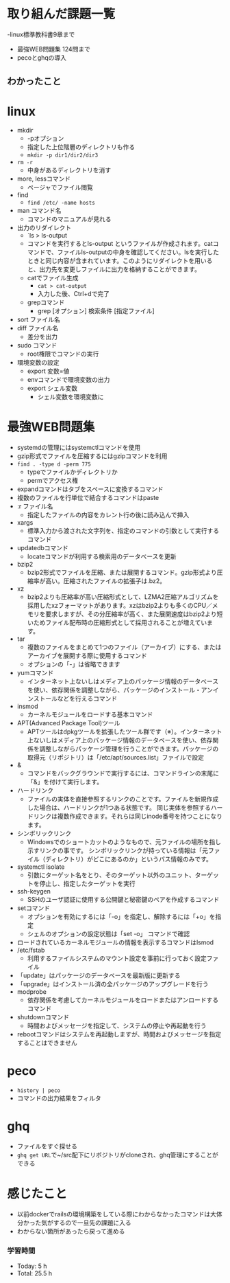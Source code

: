 # 取り組んだ課題一覧
-linux標準教科書9章まで
- 最強WEB問題集 124問まで
- pecoとghqの導入
## わかったこと
# linux
- mkdir
  - -pオプション
  - 指定した上位階層のディレクトリも作る
  - `mkdir -p dir1/dir2/dir3`
- `rm -r`
  - 中身があるディレクトリを消す
- more, lessコマンド
  - ページャでファイル閲覧
- find
  - `find /etc/ -name hosts`
- man コマンド名
  - コマンドのマニュアルが見れる
- 出力のリダイレクト
  - `ls > ls-output
  - コマンドを実行するとls-output というファイルが作成されます。catコマンドで、ファイルls-outputの中身を確認してください。lsを実行したときと同じ内容が含まれています。このようにリダイレクトを用いると、出力先を変更しファイルに出力を格納することができます。
  - catでファイル生成
    - `cat > cat-output`
    - 入力した後、Ctrl+dで完了
  - grepコマンド
    - grep [オプション] 検索条件 [指定ファイル]
- sort ファイル名
- diff ファイル名
  - 差分を出力
- sudo コマンド
  - root権限でコマンドの実行
- 環境変数の設定
  - export 変数=値
  - envコマンドで環境変数の出力
  - export シェル変数
    - シェル変数を環境変数に

# 最強WEB問題集
- systemdの管理にはsystemctlコマンドを使用
- gzip形式でファイルを圧縮するにはgzipコマンドを利用
- `find . -type d -perm 775`
  - typeでファイルかディレクトリか
  - permでアクセス権
- expandコマンドはタブをスペースに変換するコマンド
- 複数のファイルを行単位で結合するコマンドはpaste
- :r ファイル名
  - 指定したファイルの内容をカレント行の後に読み込んで挿入
- xargs
  - 標準入力から渡された文字列を、指定のコマンドの引数として実行するコマンド
- updatedbコマンド
  - locateコマンドが利用する検索用のデータベースを更新
- bzip2
  - bzip2形式でファイルを圧縮、または展開するコマンド。gzip形式より圧縮率が高い。圧縮されたファイルの拡張子は.bz2。
- xz
  - bzip2よりも圧縮率が高い圧縮形式として、LZMA2圧縮アルゴリズムを採用したxzフォーマットがあります。xzはbzip2よりも多くのCPU／メモリを要求しますが、その分圧縮率が高く、また展開速度はbzip2より短いためファイル配布時の圧縮形式として採用されることが増えています。
- tar
  - 複数のファイルをまとめて1つのファイル（アーカイブ）にする、またはアーカイブを展開する際に使用するコマンド
  - オプションの「-」は省略できます
- yumコマンド
  - インターネット上ないしはメディア上のパッケージ情報のデータベースを使い、依存関係を調整しながら、パッケージのインストール・アンインストールなどを行えるコマンド
- insmod
  - カーネルモジュールをロードする基本コマンド
- APT(Advanced Package Tool)ツール
  - APTツールはdpkgツールを拡張したツール群です（※）。インターネット上ないしはメディア上のパッケージ情報のデータベースを使い、依存関係を調整しながらパッケージ管理を行うことができます。パッケージの取得元（リポジトリ）は「/etc/apt/sources.list」ファイルで設定
- &
  - コマンドをバックグラウンドで実行するには、コマンドラインの末尾に「&」を付けて実行します。
- ハードリンク
  - ファイルの実体を直接参照するリンクのことです。ファイルを新規作成した場合は、ハードリンクが1つある状態です。
同じ実体を参照するハードリンクは複数作成できます。それらは同じinode番号を持つことになります。
- シンボリックリンク
  - Windowsでのショートカットのようなもので、元ファイルの場所を指し示すリンクの事です。
シンボリックリンクが持っている情報は「元ファイル（ディレクトリ）がどこにあるのか」というパス情報のみです。
- systemctl isolate
  - 引数にターゲット名をとり、そのターゲット以外のユニット、ターゲットを停止し、指定したターゲットを実行
- ssh-keygen
  - SSHのユーザ認証に使用する公開鍵と秘密鍵のペアを作成するコマンド
- setコマンド
  - オプションを有効にするには「-o」を指定し、解除するには「+o」を指定
  - シェルのオプションの設定状態は「set -o」 コマンドで確認
- ロードされているカーネルモジュールの情報を表示するコマンドはlsmod
- /etc/fstab
  - 利用するファイルシステムのマウント設定を事前に行っておく設定ファイル
- 「update」はパッケージのデータベースを最新版に更新する
- 「upgrade」はインストール済の全パッケージのアップグレードを行う
- modprobe
  - 依存関係を考慮してカーネルモジュールをロードまたはアンロードするコマンド
- shutdownコマンド
  - 時間およびメッセージを指定して、システムの停止や再起動を行う
- rebootコマンドはシステムを再起動しますが、時間およびメッセージを指定することはできません
# peco
- `history | peco`
- コマンドの出力結果をフィルタ
# ghq
- ファイルをすぐ探せる
- `ghq get URL`で~/src配下にリポジトリがcloneされ、ghq管理にすることができる
# 感じたこと
- 以前dockerでrailsの環境構築をしている際にわからなかったコマンドは大体分かった気がするので一旦先の課題に入る
- わからない箇所があったら戻って進める

### 学習時間
- Today: 5 h
- Total: 25.5 h